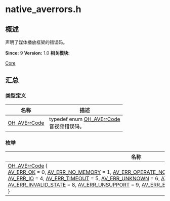 # native_averrors.h


## 概述

声明了媒体播放框架的错误码。

**Since:**
9
**Version:**
1.0
**相关模块:**

[Core](_core.md)


## 汇总


### 类型定义

  | 名称 | 描述 | 
| -------- | -------- |
| [OH_AVErrCode](_core.md#ohaverrcode) | typedef&nbsp;enum&nbsp;[OH_AVErrCode](_core.md#ohaverrcode)<br/>音视频错误码。&nbsp; | 


### 枚举

  | 名称 | 描述 | 
| -------- | -------- |
| [OH_AVErrCode](_core.md#ohaverrcode)&nbsp;{<br/>[AV_ERR_OK](_core.md#gga19325a2ffdf3a9a214794be3960bb3b1aeaf39666b93f2c3263e52b6bad3da8d2)&nbsp;=&nbsp;0,&nbsp;[AV_ERR_NO_MEMORY](_core.md#gga19325a2ffdf3a9a214794be3960bb3b1ad4ba07b3fe5ca3df1f48345f7f9f631f)&nbsp;=&nbsp;1,&nbsp;[AV_ERR_OPERATE_NOT_PERMIT](_core.md#gga19325a2ffdf3a9a214794be3960bb3b1a2db9dd1e243f7738320dfa732f041669)&nbsp;=&nbsp;2,&nbsp;[AV_ERR_INVALID_VAL](_core.md#gga19325a2ffdf3a9a214794be3960bb3b1a96d898ca31466839ae39aede4e5266c2)&nbsp;=&nbsp;3,<br/>[AV_ERR_IO](_core.md#gga19325a2ffdf3a9a214794be3960bb3b1a70c6b7d0ba398f625e7b9741284e8d35)&nbsp;=&nbsp;4,&nbsp;[AV_ERR_TIMEOUT](_core.md#gga19325a2ffdf3a9a214794be3960bb3b1ad6ce699f9caf6cbff1b4b50c1b74d8ed)&nbsp;=&nbsp;5,&nbsp;[AV_ERR_UNKNOWN](_core.md#gga19325a2ffdf3a9a214794be3960bb3b1a7a9dc8845fe08a6f04adcf0997bddd85)&nbsp;=&nbsp;6,&nbsp;[AV_ERR_SERVICE_DIED](_core.md#gga19325a2ffdf3a9a214794be3960bb3b1a71e0aa7596904781989f43490a4fad88)&nbsp;=&nbsp;7,<br/>[AV_ERR_INVALID_STATE](_core.md#gga19325a2ffdf3a9a214794be3960bb3b1a369dde180c1423e3d7a4844dcbf94938)&nbsp;=&nbsp;8,&nbsp;[AV_ERR_UNSUPPORT](_core.md#gga19325a2ffdf3a9a214794be3960bb3b1a393021797634f5e26b1fcd16f701330d)&nbsp;=&nbsp;9,&nbsp;[AV_ERR_EXTEND_START](_core.md#gga19325a2ffdf3a9a214794be3960bb3b1a2c08394f90d05e0f08c5fe7b5fa243fd)&nbsp;=&nbsp;100<br/>} | 音视频错误码。&nbsp; | 
